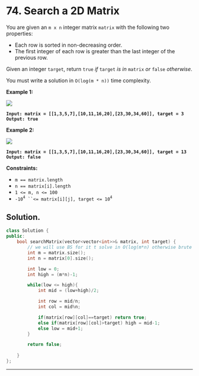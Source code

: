 # 74. Search a 2D Matrix

You are given an `m x n` integer matrix `matrix` with the following two properties:

* Each row is sorted in non-decreasing order.
* The first integer of each row is greater than the last integer of the previous row.

Given an integer `target`, return `true` _if_ `target` _is in_ `matrix` _or_ `false` _otherwise_.

You must write a solution in `O(log(m * n))` time complexity.

&#x20;

**Example 1:**

![](https://assets.leetcode.com/uploads/2020/10/05/mat.jpg)

<pre><code><strong>Input: matrix = [[1,3,5,7],[10,11,16,20],[23,30,34,60]], target = 3
</strong><strong>Output: true
</strong></code></pre>

**Example 2:**

![](https://assets.leetcode.com/uploads/2020/10/05/mat2.jpg)

<pre><code><strong>Input: matrix = [[1,3,5,7],[10,11,16,20],[23,30,34,60]], target = 13
</strong><strong>Output: false
</strong></code></pre>

&#x20;

**Constraints:**

* `m == matrix.length`
* `n == matrix[i].length`
* `1 <= m, n <= 100`
* `-10`<sup>`4`</sup>` ``<= matrix[i][j], target <= 10`<sup>`4`</sup>





## Solution.

```cpp
class Solution {
public:
    bool searchMatrix(vector<vector<int>>& matrix, int target) {
        // we will use BS for it t solve in O(log(m*n) otherwise brute force would be m*n)
        int m = matrix.size();
        int n = matrix[0].size();

        int low = 0;
        int high = (m*n)-1;

        while(low <= high){
            int mid = (low+high)/2;

            int row = mid/n;
            int col = mid%n;

            if(matrix[row][col]==target) return true;
            else if(matrix[row][col]>target) high = mid-1;
            else low = mid+1;
        }

        return false;
        
    }
};
```



***

